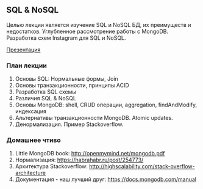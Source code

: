 ## SQL & NoSQL

Целью лекции является изучение SQL и NoSQL БД, их преимуществ и недостатков. Углубленное рассмотрение работы с MongoDB. Разработка схем Instagram для SQL и NoSQL.

[Презентация](https://docs.google.com/presentation/d/1WXKg7IVdazd4Df2LcsDw4KElqBvD_d0GF4qGuMiNyFA/edit?usp=sharing)

### План лекции

1. Основы SQL: Нормальные формы, Join
2. Основы транзакционности, принципы ACID
3. Разработка SQL схемы
4. Различия SQL & NoSQL
5. Основы MongoDB: shell, CRUD операции, aggregation, findAndModify, индексация
6. Альтернативы транзакционности MongoDB. Atomic updates.
7. Денормализация. Пример Stackoverflow.

### Домашнее чтиво

1. Little MongoDB book: http://openmymind.net/mongodb.pdf
2. Нормализация: https://habrahabr.ru/post/254773/
3. Архитектура Stackoverflow: http://highscalability.com/stack-overflow-architecture
4. Документация - наш лучший друг: https://docs.mongodb.com/manual
